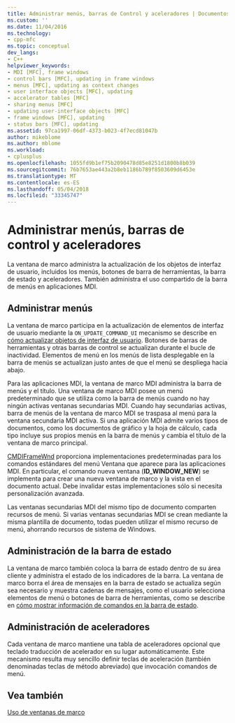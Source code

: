 ```yaml
---
title: Administrar menús, barras de Control y aceleradores | Documentos de Microsoft
ms.custom: ''
ms.date: 11/04/2016
ms.technology:
- cpp-mfc
ms.topic: conceptual
dev_langs:
- C++
helpviewer_keywords:
- MDI [MFC], frame windows
- control bars [MFC], updating in frame windows
- menus [MFC], updating as context changes
- user interface objects [MFC], updating
- accelerator tables [MFC]
- sharing menus [MFC]
- updating user-interface objects [MFC]
- frame windows [MFC], updating
- status bars [MFC], updating
ms.assetid: 97ca1997-06df-4373-b023-4f7ecd81047b
author: mikeblome
ms.author: mblome
ms.workload:
- cplusplus
ms.openlocfilehash: 1055fd9b1ef75b2090478d85e8251d1800b8b039
ms.sourcegitcommit: 76b7653ae443a2b8eb1186b789f8503609d6453e
ms.translationtype: MT
ms.contentlocale: es-ES
ms.lasthandoff: 05/04/2018
ms.locfileid: "33345747"
---
```

# <a name="managing-menus-control-bars-and-accelerators"></a>Administrar menús, barras de control y aceleradores
La ventana de marco administra la actualización de los objetos de interfaz de usuario, incluidos los menús, botones de barra de herramientas, la barra de estado y aceleradores. También administra el uso compartido de la barra de menús en aplicaciones MDI.  
  
## <a name="managing-menus"></a>Administrar menús  
 La ventana de marco participa en la actualización de elementos de interfaz de usuario mediante la `ON_UPDATE_COMMAND_UI` mecanismo se describe en [cómo actualizar objetos de interfaz de usuario](../mfc/how-to-update-user-interface-objects.md). Botones de barras de herramientas y otras barras de control se actualizan durante el bucle de inactividad. Elementos de menú en los menús de lista desplegable en la barra de menús se actualizan justo antes de que el menú se despliega hacia abajo.  
  
 Para las aplicaciones MDI, la ventana de marco MDI administra la barra de menús y el título. Una ventana de marco MDI posee un menú predeterminado que se utiliza como la barra de menús cuando no hay ningún activas ventanas secundarias MDI. Cuando hay secundarias activas, barra de menús de la ventana de marco MDI se traspasa al menú para la ventana secundaria MDI activa. Si una aplicación MDI admite varios tipos de documentos, como los documentos de gráfico y la hoja de cálculo, cada tipo incluye sus propios menús en la barra de menús y cambia el título de la ventana de marco principal.  
  
 [CMDIFrameWnd](../mfc/reference/cmdiframewnd-class.md) proporciona implementaciones predeterminadas para los comandos estándares del menú Ventana que aparece para las aplicaciones MDI. En particular, el comando nueva ventana (**ID_WINDOW_NEW**) se implementa para crear una nueva ventana de marco y la vista en el documento actual. Debe invalidar estas implementaciones sólo si necesita personalización avanzada.  
  
 Las ventanas secundarias MDI del mismo tipo de documento comparten recursos de menú. Si varias ventanas secundarias MDI se crean mediante la misma plantilla de documento, todas pueden utilizar el mismo recurso de menú, ahorrando recursos de sistema de Windows.  
  
## <a name="managing-the-status-bar"></a>Administración de la barra de estado  
 La ventana de marco también coloca la barra de estado dentro de su área cliente y administra el estado de los indicadores de la barra. La ventana de marco borra el área de mensajes en la barra de estado se actualiza según sea necesario y muestra cadenas de mensajes, como el usuario selecciona elementos de menú o botones de barra de herramientas, como se describe en [cómo mostrar información de comandos en la barra de estado](../mfc/how-to-display-command-information-in-the-status-bar.md).  
  
## <a name="managing-accelerators"></a>Administración de aceleradores  
 Cada ventana de marco mantiene una tabla de aceleradores opcional que teclado traducción de acelerador en su lugar automáticamente. Este mecanismo resulta muy sencillo definir teclas de aceleración (también denominadas teclas de método abreviado) que invocación comandos de menú.  
  
## <a name="see-also"></a>Vea también  
 [Uso de ventanas de marco](../mfc/using-frame-windows.md)

